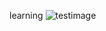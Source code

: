 learning
![testimage](https://raw.githubusercontent.com/wheatbread2056/craft2d/images/blocks/player.png)